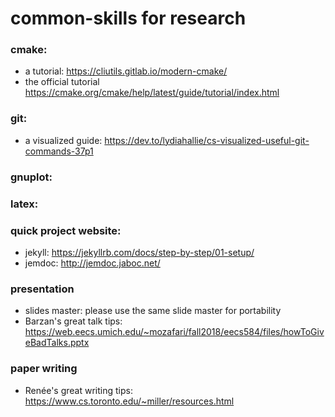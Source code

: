 # common-skills for research

### cmake: 
 * a tutorial: https://cliutils.gitlab.io/modern-cmake/
 * the official tutorial https://cmake.org/cmake/help/latest/guide/tutorial/index.html
 
 
 ### git:
 
 * a visualized guide: https://dev.to/lydiahallie/cs-visualized-useful-git-commands-37p1
 
 ### gnuplot:
 
 
 ### latex:
 
 
 ### quick project website:
 
  * jekyll: https://jekyllrb.com/docs/step-by-step/01-setup/
  * jemdoc: http://jemdoc.jaboc.net/
 

### presentation
 * slides master: please use the same slide master for portability
 * Barzan's great talk tips: https://web.eecs.umich.edu/~mozafari/fall2018/eecs584/files/howToGiveBadTalks.pptx


### paper writing
 * Renée's great writing tips: https://www.cs.toronto.edu/~miller/resources.html
